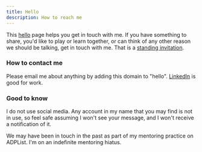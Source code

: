 ```yaml
---
title: Hello
description: How to reach me
---
```

This [hello](https://alastairjohnston.com/introducing-hello-pages/) page helps you get in touch with me. If you have something to share, you'd like to play or learn together, or can think of any other reason we should be talking, get in touch with me. That is a [standing invitation](https://www.kalzumeus.com/standing-invitation/).

### How to contact me

Please email me about anything by adding this domain to "hello". [LinkedIn](https://nl.linkedin.com/in/zinzy) is good for work.

### Good to know
I do not use social media. Any account in my name that you may find is not in use, so feel safe assuming I won't see your message, and I won't receive a notification of it.

We may have been in touch in the past as part of my mentoring practice on ADPList. I'm on an indefinite mentoring hiatus.